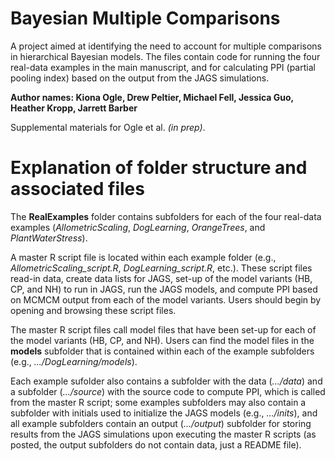 # Bayesian Multiple Comparisons

A project aimed at identifying the need to account for multiple comparisons in hierarchical Bayesian models. The files contain code for running the four real-data examples in the main manuscript, and for calculating PPI (partial pooling index) based on the output from the JAGS simulations.

**Author names: Kiona Ogle, Drew Peltier, Michael Fell, Jessica Guo, Heather Kropp, Jarrett Barber**

Supplemental materials for Ogle et al. *(in prep)*.


# Explanation of folder structure and associated files

The **RealExamples** folder contains subfolders for each of the four real-data examples (*AllometricScaling*, *DogLearning*, *OrangeTrees*, and *PlantWaterStress*).

A master R script file is located within each example folder (e.g., *AllometricScaling_script.R*, *DogLearning_script.R*, etc.). These script files read-in data, create data lists for JAGS, set-up of the model variants (HB, CP, and NH) to run in JAGS, run the JAGS models, and compute PPI based on MCMCM output from each of the model variants. Users should begin by opening and browsing these script files.

The master R script files call model files that have been set-up for each of the model variants (HB, CP, and NH). Users can find the model files in the **models** subfolder that is contained within each of the example subfolders (e.g., *.../DogLearning/models*).

Each example sufolder also contains a subfolder with the data (*.../data*) and a subfolder (*.../source*) with the source code to compute PPI, which is called from the master R script; some examples subfolders may also contain a subfolder with initials used to initialize the JAGS models (e.g., *.../inits*), and all example subfolders contain an output (*.../output*) subfolder for storing results from the JAGS simulations upon executing the master R scripts (as posted, the output subfolders do not contain data, just a README file).
